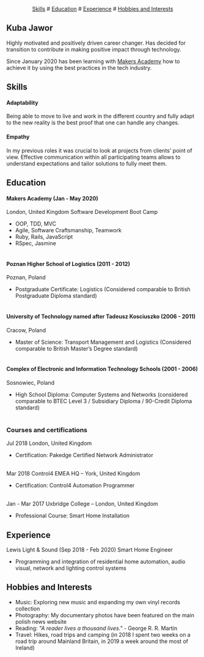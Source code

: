 <p align="center">
<a href="#skills">Skills</a> #
<a href="#education">Education</a> #
<a href="#experience">Experience</a> #
<a href="#hobbies-and-interests">Hobbies and Interests</a>
</p>

## Kuba Jawor

Highly motivated and positively driven career changer. Has decided for transition to contribute in making positive impact through technology.

Since January 2020 has been learning with [Makers Academy](https://makers.tech) how to achieve it by using the best practices in the tech industry.

## Skills

#### Adaptability
Being able to move to live and work in the different country and fully adapt to the new reality is the best proof that one can handle any changes.

#### Empathy
In my previous roles it was crucial to look at projects from clients' point of view. Effective communication within all participating teams allows to understand expectations and tailor solutions to fully meet them.

## Education

#### Makers Academy (Jan - May 2020)
London, United Kingdom
Software Development Boot Camp

- OOP, TDD, MVC
- Agile, Software Craftsmanship, Teamwork
- Ruby, Rails, JavaScript
- RSpec, Jasmine </br></br>

#### Poznan Higher School of Logistics (2011 - 2012)
Poznan, Poland
- Postgraduate Certificate: Logistics
(Considered comparable to British Postgraduate Diploma standard)</br></br>

#### University of Technology named after Tadeusz Kosciuszko (2006 - 2011)
Cracow, Poland
- Master of Science: Transport Management and Logistics
(Considered comparable to British Master’s Degree standard)</br></br>

#### Complex of Electronic and Information Technology Schools (2001 - 2006)
Sosnowiec, Poland
- High School Diploma: Computer Systems and Networks
(considered comparable to BTEC Level 3 / Subsidiary Diploma / 90-Credit Diploma standard)</br></br>

### Courses and certifications

Jul 2018
London, United Kingdom
- Certification: Pakedge Certified Network Administrator</br></br>

Mar 2018
Control4 EMEA HQ – York, United Kingdom
- Certification: Control4 Automation Programmer</br></br>

Jan - Mar 2017 
Uxbridge College – London, United Kingdom
- Professional Course: Smart Home Installation

## Experience

Lewis Light & Sound (Sep 2018 - Feb 2020)
Smart Home Engineer
- Programming and integration of residential home automation, audio visual, network and lighting control systems

## Hobbies and Interests
- Music: Exploring new music and expanding my own vinyl records collection
- Photography: My documentary photos have been featured on the main polish news website
- Reading: *"A reader lives a thousand lives."* - George R. R. Martin
- Travel: Hikes, road trips and camping (in 2018 I spent two weeks on a road trip around Mainland Britain, in 2019 a week around the most of Ireland)
